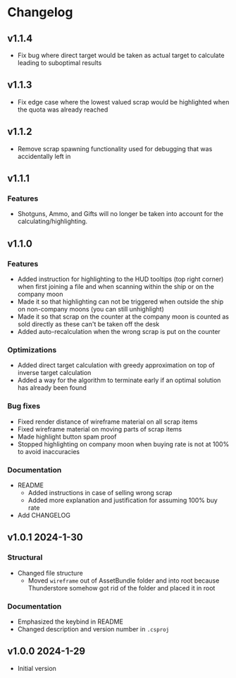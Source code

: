 # Changelog

## v1.1.4
- Fix bug where direct target would be taken as actual target to calculate leading to suboptimal results

## v1.1.3
- Fix edge case where the lowest valued scrap would be highlighted when the quota was already reached

## v1.1.2
- Remove scrap spawning functionality used for debugging that was accidentally left in

## v1.1.1
### Features
- Shotguns, Ammo, and Gifts will no longer be taken into account for the calculating/highlighting.

## v1.1.0
### Features
- Added instruction for highlighting to the HUD tooltips (top right corner) when first joining a file and when scanning within the ship or on the company moon
- Made it so that highlighting can not be triggered when outside the ship on non-company moons (you can still unhighlight)
- Made it so that scrap on the counter at the company moon is counted as sold directly as these can't be taken off the desk
- Added auto-recalculation when the wrong scrap is put on the counter
### Optimizations
- Added direct target calculation with greedy approximation on top of inverse target calculation
- Added a way for the algorithm to terminate early if an optimal solution has already been found
### Bug fixes
- Fixed render distance of wireframe material on all scrap items
- Fixed wireframe material on moving parts of scrap items
- Made highlight button spam proof
- Stopped highlighting on company moon when buying rate is not at 100% to avoid inaccuracies
### Documentation
- README
  - Added instructions in case of selling wrong scrap
  - Added more explanation and justification for assuming 100% buy rate
- Add CHANGELOG

## v1.0.1 2024-1-30
### Structural
- Changed file structure
  - Moved `wireframe` out of AssetBundle folder and into root because Thunderstore somehow got rid of the folder and placed it in root
### Documentation
- Emphasized the keybind in README
- Changed description and version number in `.csproj`

## v1.0.0 2024-1-29
- Initial version
